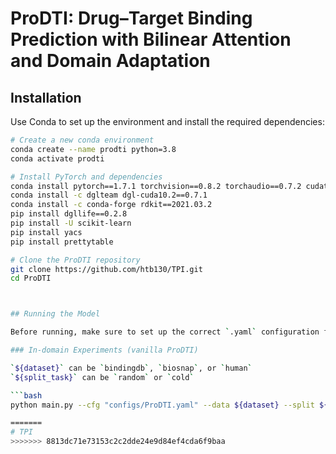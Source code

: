 # ProDTI: Drug–Target Binding Prediction with Bilinear Attention and Domain Adaptation

## Installation

Use Conda to set up the environment and install the required dependencies:

```bash
# Create a new conda environment
conda create --name prodti python=3.8
conda activate prodti

# Install PyTorch and dependencies
conda install pytorch==1.7.1 torchvision==0.8.2 torchaudio==0.7.2 cudatoolkit=10.2 -c pytorch
conda install -c dglteam dgl-cuda10.2==0.7.1
conda install -c conda-forge rdkit==2021.03.2
pip install dgllife==0.2.8
pip install -U scikit-learn
pip install yacs
pip install prettytable

# Clone the ProDTI repository
git clone https://github.com/htb130/TPI.git
cd ProDTI



## Running the Model

Before running, make sure to set up the correct `.yaml` configuration files for each task.

### In-domain Experiments (vanilla ProDTI)

`${dataset}` can be `bindingdb`, `biosnap`, or `human`  
`${split_task}` can be `random` or `cold`

```bash
python main.py --cfg "configs/ProDTI.yaml" --data ${dataset} --split ${split_task}

=======
# TPI
>>>>>>> 8813dc71e73153c2c2dde24e9d84ef4cda6f9baa

